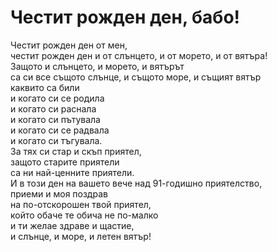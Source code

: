 # Честит рожден ден, бабо!<br/>
Честит рожден ден от мен,<br/>
честит рожден ден и от слънцето, и от морето, и от вятъра!<br/>
Защото и слънцето, и морето, и вятърът<br/>
са си все същото слънце, и същото море, и същият вятър<br/>
каквито са били<br/>
и когато си се родила<br/>
и когато си раснала<br/>
и когато си пътувала<br/>
и когато си се радвала<br/>
и когато си тъгувала.<br/>
За тях си стар и скъп приятел,<br/>
защото старите приятели<br/>
са ни най-ценните приятели.<br/>
И в този ден на вашето вече над 91-годишно приятелство,<br/>
приеми и моя поздрав<br/>
на по-отскорошен твой приятел,<br/>
който обаче те обича не по-малко<br/>
и ти желае здраве и щастие,<br/>
и слънце, и море, и летен вятър!<br/>
